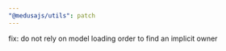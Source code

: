 ```yaml
---
"@medusajs/utils": patch
---
```


fix: do not rely on model loading order to find an implicit owner
